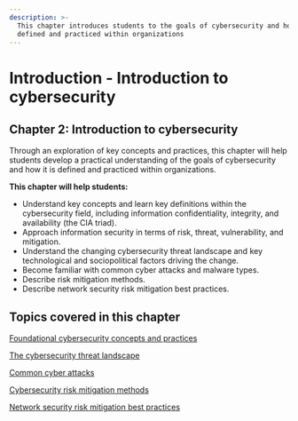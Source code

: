 ```yaml
---
description: >-
  This chapter introduces students to the goals of cybersecurity and how it is
  defined and practiced within organizations
---
```


# Introduction - Introduction to cybersecurity

## Chapter 2: Introduction to cybersecurity

Through an exploration of key concepts and practices, this chapter will help students develop a practical understanding of the goals of cybersecurity and how it is defined and practiced within organizations.

**This chapter will help students:**

* Understand key concepts and learn key definitions within the cybersecurity field, including information confidentiality, integrity, and availability (the CIA triad).
* Approach information security in terms of risk, threat, vulnerability, and mitigation.
* Understand the changing cybersecurity threat landscape and key technological and sociopolitical factors driving the change.
* Become familiar with common cyber attacks and malware types.
* Describe risk mitigation methods.
* Describe network security risk mitigation best practices.

## Topics covered in this chapter

[Foundational cybersecurity concepts and practices](foundational-cybersecurity-concepts-and-practices.md)

[The cybersecurity threat landscape](the-cybersecurity-threat-landscape.md)

[Common cyber attacks](common-cyber-attacks.md)

[Cybersecurity risk mitigation methods](cybersecurity-risk-mitigation-methods.md)

[Network security risk mitigation best practices](network-security-risk-mitigation-best-practices.md)
